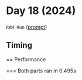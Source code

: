 # Day 18 (2024)

`RAM Run` ([prompt](https://adventofcode.com/2024/day/18))

## Timing

== Performance

=== Both parts ran in 0.495s
